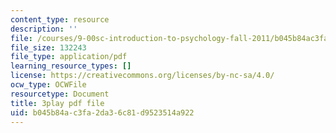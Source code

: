 ```yaml
---
content_type: resource
description: ''
file: /courses/9-00sc-introduction-to-psychology-fall-2011/b045b84ac3fa2da36c81d9523514a922_bihrpOS0qtY.pdf
file_size: 132243
file_type: application/pdf
learning_resource_types: []
license: https://creativecommons.org/licenses/by-nc-sa/4.0/
ocw_type: OCWFile
resourcetype: Document
title: 3play pdf file
uid: b045b84a-c3fa-2da3-6c81-d9523514a922
---
```

